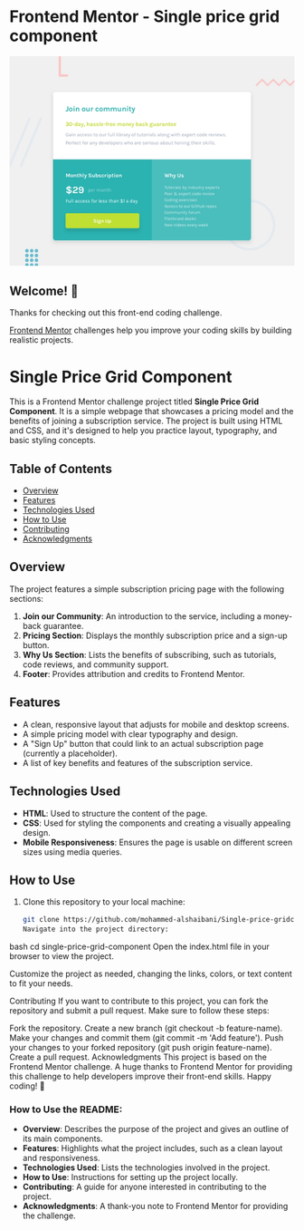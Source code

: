 # Frontend Mentor - Single price grid component

![Design preview for the Single price grid component coding challenge](./design/desktop-preview.jpg)

## Welcome! 👋

Thanks for checking out this front-end coding challenge.

[Frontend Mentor](https://www.frontendmentor.io) challenges help you improve your coding skills by building realistic projects.

# Single Price Grid Component

This is a Frontend Mentor challenge project titled **Single Price Grid Component**. It is a simple webpage that showcases a pricing model and the benefits of joining a subscription service. The project is built using HTML and CSS, and it's designed to help you practice layout, typography, and basic styling concepts.

## Table of Contents

- [Overview](#overview)
- [Features](#features)
- [Technologies Used](#technologies-used)
- [How to Use](#how-to-use)
- [Contributing](#contributing)
- [Acknowledgments](#acknowledgments)

## Overview

The project features a simple subscription pricing page with the following sections:

1. **Join our Community**: An introduction to the service, including a money-back guarantee.
2. **Pricing Section**: Displays the monthly subscription price and a sign-up button.
3. **Why Us Section**: Lists the benefits of subscribing, such as tutorials, code reviews, and community support.
4. **Footer**: Provides attribution and credits to Frontend Mentor.

## Features

- A clean, responsive layout that adjusts for mobile and desktop screens.
- A simple pricing model with clear typography and design.
- A "Sign Up" button that could link to an actual subscription page (currently a placeholder).
- A list of key benefits and features of the subscription service.

## Technologies Used

- **HTML**: Used to structure the content of the page.
- **CSS**: Used for styling the components and creating a visually appealing design.
- **Mobile Responsiveness**: Ensures the page is usable on different screen sizes using media queries.

## How to Use

1. Clone this repository to your local machine:
   ```bash
   git clone https://github.com/mohammed-alshaibani/Single-price-gridcomponent.git
   Navigate into the project directory:
   ```

bash
cd single-price-grid-component
Open the index.html file in your browser to view the project.

Customize the project as needed, changing the links, colors, or text content to fit your needs.

Contributing
If you want to contribute to this project, you can fork the repository and submit a pull request. Make sure to follow these steps:

Fork the repository.
Create a new branch (git checkout -b feature-name).
Make your changes and commit them (git commit -m 'Add feature').
Push your changes to your forked repository (git push origin feature-name).
Create a pull request.
Acknowledgments
This project is based on the Frontend Mentor challenge.
A huge thanks to Frontend Mentor for providing this challenge to help developers improve their front-end skills.
Happy coding! 🎉

### How to Use the README:

- **Overview**: Describes the purpose of the project and gives an outline of its main components.
- **Features**: Highlights what the project includes, such as a clean layout and responsiveness.
- **Technologies Used**: Lists the technologies involved in the project.
- **How to Use**: Instructions for setting up the project locally.
- **Contributing**: A guide for anyone interested in contributing to the project.
- **Acknowledgments**: A thank-you note to Frontend Mentor for providing the challenge.
